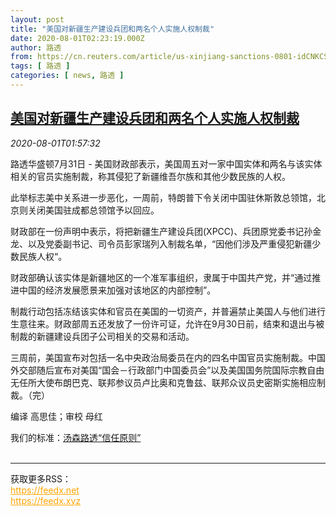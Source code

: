 ```yaml
---
layout: post
title: "美国对新疆生产建设兵团和两名个人实施人权制裁"
date: 2020-08-01T02:23:19.000Z
author: 路透
from: https://cn.reuters.com/article/us-xinjiang-sanctions-0801-idCNKCS24X3CA
tags: [ 路透 ]
categories: [ news, 路透 ]
---
```

<!--1596248599000-->
[美国对新疆生产建设兵团和两名个人实施人权制裁](https://cn.reuters.com/article/us-xinjiang-sanctions-0801-idCNKCS24X3CA)
------

<div>
<div><i>2020-08-01T01:57:32</i></div><div class="StandardArticleBody_body"><p>路透华盛顿7月31日 - 美国财政部表示，美国周五对一家中国实体和两名与该实体相关的官员实施制裁，称其侵犯了新疆维吾尔族和其他少数民族的人权。 </p><p>此举标志美中关系进一步恶化，一周前，特朗普下令关闭中国驻休斯敦总领馆，北京则关闭美国驻成都总领馆予以回应。 </p><p>财政部在一份声明中表示，将把新疆生产建设兵团(XPCC)、兵团原党委书记孙金龙、以及党委副书记、司令员彭家瑞列入制裁名单，“因他们涉及严重侵犯新疆少数民族人权“。 </p><p>财政部确认该实体是新疆地区的一个准军事组织，隶属于中国共产党，并“通过推进中国的经济发展愿景来加强对该地区的内部控制”。 </p><p>制裁行动包括冻结该实体和官员在美国的一切资产，并普遍禁止美国人与他们进行生意往来。财政部周五还发放了一份许可证，允许在9月30日前，结束和退出与被制裁的新疆建设兵团子公司相关的交易和活动。 </p><p>三周前，美国宣布对包括一名中央政治局委员在内的四名中国官员实施制裁。中国外交部随后宣布对美国“国会－行政部门中国委员会”以及美国国务院国际宗教自由无任所大使布朗巴克、联邦参议员卢比奥和克鲁兹、联邦众议员史密斯实施相应制裁。（完） </p><div class="Attribution_container"><div class="Attribution_attribution"><p class="Attribution_content">编译 高思佳；审校 母红 </p></div></div><div class="StandardArticleBody_trustBadgeContainer"><span class="StandardArticleBody_trustBadgeTitle">我们的标准：</span><span class="trustBadgeUrl"><a href="https://www.thomsonreuters.cn/content/dam/openweb/documents/pdf/china/brochures/about-us-1.pdf">汤森路透“信任原则”</a></span></div></div><br><hr><div>获取更多RSS：<br><a href="https://feedx.net" style="color:orange" target="_blank">https://feedx.net</a> <br><a href="https://feedx.xyz" style="color:orange" target="_blank">https://feedx.xyz</a><br></div>
</div>
